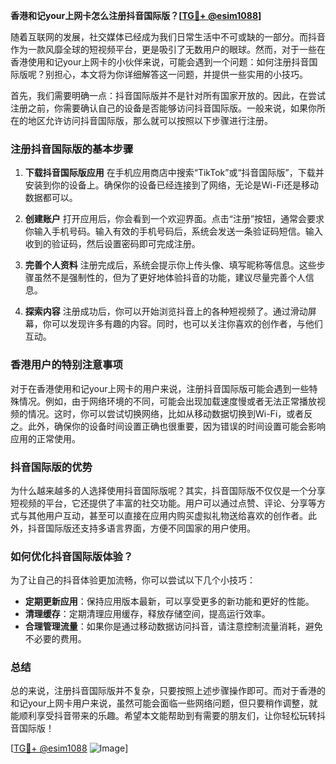 **香港和记your上网卡怎么注册抖音国际版？[[TG💪+ @esim1088](https://t.me/s/esim1088)]**

随着互联网的发展，社交媒体已经成为我们日常生活中不可或缺的一部分。而抖音作为一款风靡全球的短视频平台，更是吸引了无数用户的眼球。然而，对于一些在香港使用和记your上网卡的小伙伴来说，可能会遇到一个问题：如何注册抖音国际版呢？别担心，本文将为你详细解答这一问题，并提供一些实用的小技巧。

首先，我们需要明确一点：抖音国际版并不是针对所有国家开放的。因此，在尝试注册之前，你需要确认自己的设备是否能够访问抖音国际版。一般来说，如果你所在的地区允许访问抖音国际版，那么就可以按照以下步骤进行注册。

### 注册抖音国际版的基本步骤

1. **下载抖音国际版应用**
   在手机应用商店中搜索“TikTok”或“抖音国际版”，下载并安装到你的设备上。确保你的设备已经连接到了网络，无论是Wi-Fi还是移动数据都可以。

2. **创建账户**
   打开应用后，你会看到一个欢迎界面。点击“注册”按钮，通常会要求你输入手机号码。输入有效的手机号码后，系统会发送一条验证码短信。输入收到的验证码，然后设置密码即可完成注册。

3. **完善个人资料**
   注册完成后，系统会提示你上传头像、填写昵称等信息。这些步骤虽然不是强制性的，但为了更好地体验抖音的功能，建议尽量完善个人信息。

4. **探索内容**
   注册成功后，你可以开始浏览抖音上的各种短视频了。通过滑动屏幕，你可以发现许多有趣的内容。同时，也可以关注你喜欢的创作者，与他们互动。

### 香港用户的特别注意事项

对于在香港使用和记your上网卡的用户来说，注册抖音国际版可能会遇到一些特殊情况。例如，由于网络环境的不同，可能会出现加载速度慢或者无法正常播放视频的情况。这时，你可以尝试切换网络，比如从移动数据切换到Wi-Fi，或者反之。此外，确保你的设备时间设置正确也很重要，因为错误的时间设置可能会影响应用的正常使用。

### 抖音国际版的优势

为什么越来越多的人选择使用抖音国际版呢？其实，抖音国际版不仅仅是一个分享短视频的平台，它还提供了丰富的社交功能。用户可以通过点赞、评论、分享等方式与其他用户互动，甚至可以直接在应用内购买虚拟礼物送给喜欢的创作者。此外，抖音国际版还支持多语言界面，方便不同国家的用户使用。

### 如何优化抖音国际版体验？

为了让自己的抖音体验更加流畅，你可以尝试以下几个小技巧：

- **定期更新应用**：保持应用版本最新，可以享受更多的新功能和更好的性能。
- **清理缓存**：定期清理应用缓存，释放存储空间，提高运行效率。
- **合理管理流量**：如果你是通过移动数据访问抖音，请注意控制流量消耗，避免不必要的费用。

### 总结

总的来说，注册抖音国际版并不复杂，只要按照上述步骤操作即可。而对于香港的和记your上网卡用户来说，虽然可能会面临一些网络问题，但只要稍作调整，就能顺利享受抖音带来的乐趣。希望本文能帮助到有需要的朋友们，让你轻松玩转抖音国际版！

[[TG💪+ @esim1088](https://t.me/s/esim1088) ![Image](https://i.postimg.cc/4NQfJmqS/Snipaste-2025-05-13-00-14-12.png)]